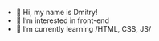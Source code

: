 - 👋 Hi, my name is Dmitry! 
- 👀 I’m interested in front-end
- 🌱 I’m currently learning /HTML, CSS, JS/

<!---
diman99/diman99 is a ✨ special ✨ repository because its `README.md` (this file) appears on your GitHub profile.
You can click the Preview link to take a look at your changes.
--->
